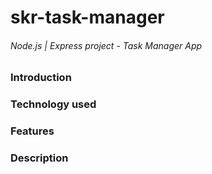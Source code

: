 # skr-task-manager
###### Node.js | Express project - Task Manager App

### Introduction


### Technology used 


### Features 


### Description 

